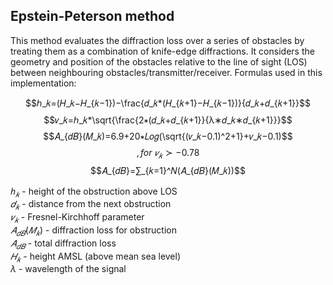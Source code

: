 ## Epstein-Peterson method
This method evaluates the diffraction loss over a series of obstacles by treating them as a combination of knife-edge diffractions. It considers the geometry and position of the obstacles relative to the line of sight (LOS) between neighbouring obstacles/transmitter/receiver.
Formulas used in this implementation:

$$ℎ_𝑘=(𝐻_𝑘−𝐻_{𝑘−1})−\frac{𝑑_𝑘*(𝐻_{𝑘+1}−𝐻_{𝑘−1})}{𝑑_𝑘+𝑑_{𝑘+1}}$$
$$𝑣_𝑘=ℎ_𝑘*\sqrt{\frac{2∗(𝑑_𝑘+𝑑_{𝑘+1}}{λ∗𝑑_𝑘∗𝑑_{𝑘+1}}}$$
$$𝐴_{𝑑𝐵}(𝑀_𝑘)=6.9+20∗𝐿𝑜𝑔(\sqrt{(𝑣_𝑘−0.1)^2+1}+𝑣_𝑘−0.1)$$
$$,for \ 𝑣_𝑘≻−0.78$$
$$𝐴_{𝑑𝐵}=∑_{𝑘=1}^𝑁(𝐴_{𝑑𝐵}(𝑀_𝑘))$$


$ℎ_𝑘$ - height of the obstruction above LOS  
$𝑑_𝑘$ - distance from the next obstruction  
$𝑣_𝑘$ - Fresnel-Kirchhoff parameter  
$𝐴_{𝑑𝐵}(𝑀_𝑘)$ - diffraction loss for obstruction  
$𝐴_{𝑑𝐵}$ - total diffraction loss  
$𝐻_𝑘$ - height AMSL (above mean sea level)  
$λ$ - wavelength of the signal  
